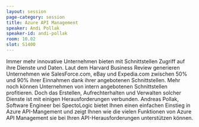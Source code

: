 ```yaml
---
layout: session
page-category: session
title: Azure API Management
speaker: Andi Pollak
speaker-id: andi-pollak
room: 10.02
slot: S1400
---
```


Immer mehr innovative Unternehmen bieten mit Schnittstellen Zugriff auf ihre Dienste und Daten. Laut dem Harvard Business Review generieren Unternehmen wie SalesForce.com, eBay und Expedia.com zwischen 50% und 90% ihrer Einnahmen dank ihrer angebotenen Schnittstellen. Mehr noch können Unternehmen von intern angebotenen Schnittstellen profitieren. Doch das Erstellen, Aufrechterhalten und Verwalten solcher Dienste ist mit einigen Herausforderungen verbunden. Andreas Pollak, Software Engineer bei SpectoLogic bietet Ihnen einen einfachen Einstieg in Azure API-Mangement und zeigt Ihnen wie die vielen Funktionen von Azure API Management sie bei Ihren API-Herausforderungen unterstützen können.